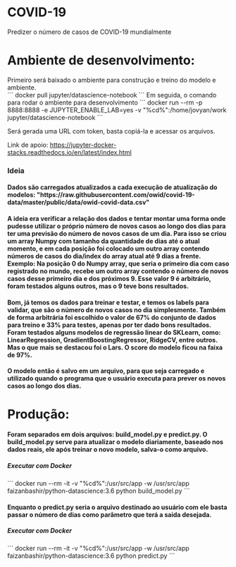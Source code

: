 # COVID-19
Predizer o número de casos de COVID-19 mundialmente

 <h1>Ambiente de desenvolvimento:</h1>
 Primeiro será baixado o ambiente para construção e treino do modelo e ambiente.<br>
 ```
 docker pull jupyter/datascience-notebook
 ```
Em seguida, o comando para rodar o ambiente para desenvolvimento
 ```
 docker run --rm -p 8888:8888 -e JUPYTER_ENABLE_LAB=yes -v "%cd%":/home/jovyan/work jupyter/datascience-notebook
 ```

 Será gerada uma URL com token, basta copiá-la e acessar os arquivos.

 Link de apoio: https://jupyter-docker-stacks.readthedocs.io/en/latest/index.html
 
 <h3>Ideia</h3>

<h4>Dados são carregados atualizados a cada execução de atualização do modelos: "https://raw.githubusercontent.com/owid/covid-19-data/master/public/data/owid-covid-data.csv"</h4>

 <h4>A ideia era verificar a relação dos dados e tentar montar uma
 forma onde pudesse utilizar o próprio número de novos casos ao longo dos dias para ter uma previsão do número de novos casos de um dia. Para isso se criou um array Numpy com tamanho da quantidade de dias até o atual momento, e em cada posição foi colocado um outro array contendo números de casos do dia/index do array atual até 9 dias a frente. Exemplo: Na posição 0 do Numpy array, que seria o primeiro dia com caso registrado no mundo, recebe um outro array contendo o número de novos casos desse primeiro dia e dos próximos 9. Esse valor 9 é arbitrário, foram testados alguns outros, mas o 9 teve bons resultados. </h4>

 <h4>Bom, já temos os dados para treinar e testar, e temos os labels para validar, que são o número de novos casos no dia simplesmente. Também de forma arbitrária foi escolhido o valor de 67% do conjunto de dados para treino e 33% para testes, apenas por ter dado bons resultados. Foram testados alguns modelos de regressão linear do SKLearn, como: LinearRegression, GradientBoostingRegressor, RidgeCV, entre outros. Mas o que mais se destacou foi o Lars. O score do modelo ficou na faixa de 97%. </h4>

 <h4>O modelo então é salvo em um arquivo, para que seja carregado e utilizado quando o programa que o usuário executa para prever os novos casos ao longo dos dias.</h4>

 <h1>Produção:</h1>

 <h4>Foram separados em dois arquivos: build_model.py e predict.py. O build_model.py serve para atualizar o modelo diariamente, baseado nos dados reais, ele após treinar o novo modelo, salva-o como arquivo.</h4>

 <h5>Executar com Docker</h5>
 ```
 docker run --rm -it -v "%cd%":/usr/src/app -w /usr/src/app faizanbashir/python-datascience:3.6 python build_model.py
 ```

<h4>Enquanto o predict.py seria o arquivo destinado ao usuário com ele basta passar o número de dias como parâmetro que terá a saida desejada.</h4>
<h5>Executar com Docker</h5>
 ```
 docker run --rm -it -v "%cd%":/usr/src/app -w /usr/src/app faizanbashir/python-datascience:3.6 python predict.py <numero de dias>
 ```
